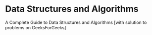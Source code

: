 # Data Structures and Algorithms
A Complete Guide to Data Structures and Algorithms [with solution to problems on GeeksForGeeks]
